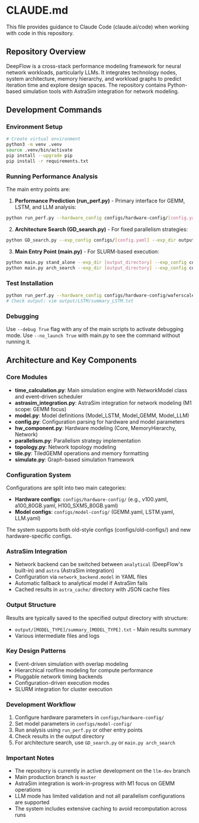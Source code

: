 # CLAUDE.md

This file provides guidance to Claude Code (claude.ai/code) when working with code in this repository.

## Repository Overview

DeepFlow is a cross-stack performance modeling framework for neural network workloads, particularly LLMs. It integrates technology nodes, system architecture, memory hierarchy, and workload graphs to predict iteration time and explore design spaces. The repository contains Python-based simulation tools with AstraSim integration for network modeling.

## Development Commands

### Environment Setup
```bash
# Create virtual environment
python3 -m venv .venv
source .venv/bin/activate
pip install --upgrade pip
pip install -r requirements.txt
```

### Running Performance Analysis
The main entry points are:

1. **Performance Prediction (run_perf.py)** - Primary interface for GEMM, LSTM, and LLM analysis:
```bash
python run_perf.py --hardware_config configs/hardware-config/[config.yaml] --model_config configs/model-config/[GEMM|LSTM|LLM].yaml --output_dir output
```

2. **Architecture Search (GD_search.py)** - For fixed parallelism strategies:
```bash
python GD_search.py --exp_config configs/[config.yaml] --exp_dir output --debug False --index [index] --batch_size [batch] --hidden_dim [lstm_dim] --data_scale [dataset_scaling_factor] --dp [data_parallel_dim] --lp [layer_parallel_dim] --kp_type [0|1] --kp1 [kp1_dim] --kp2 [kp2_dim] --inter_derate [derate_factor] --intra_derate [derate_factor] --kp1_inter [False|True] --kp2_inter [False|True] --dp_inter [False|True] --lp_inter [False|True] --wafer_dim [package_dim]
```

3. **Main Entry Point (main.py)** - For SLURM-based execution:
```bash
python main.py stand_alone --exp_dir [output_directory] --exp_config configs/[config.yaml]
python main.py arch_search --exp_dir [output_directory] --exp_config configs/[config.yaml]
```

### Test Installation
```bash
python run_perf.py --hardware_config configs/hardware-config/waferscale_20v100_80hbm.yaml --model_config configs/model-config/LSTM.yaml --output_dir output
# Check output: vim output/LSTM/summary_LSTM.txt
```

### Debugging
Use `--debug True` flag with any of the main scripts to activate debugging mode.
Use `--no_launch True` with main.py to see the command without running it.

## Architecture and Key Components

### Core Modules
- **time_calculation.py**: Main simulation engine with NetworkModel class and event-driven scheduler
- **astrasim_integration.py**: AstraSim integration for network modeling (M1 scope: GEMM focus)
- **model.py**: Model definitions (Model_LSTM, Model_GEMM, Model_LLM)
- **config.py**: Configuration parsing for hardware and model parameters
- **hw_component.py**: Hardware modeling (Core, MemoryHierarchy, Network)
- **parallelism.py**: Parallelism strategy implementation
- **topology.py**: Network topology modeling
- **tile.py**: TiledGEMM operations and memory formatting
- **simulate.py**: Graph-based simulation framework

### Configuration System
Configurations are split into two main categories:
- **Hardware configs**: `configs/hardware-config/` (e.g., v100.yaml, a100_80GB.yaml, H100_SXM5_80GB.yaml)
- **Model configs**: `configs/model-config/` (GEMM.yaml, LSTM.yaml, LLM.yaml)

The system supports both old-style configs (configs/old-configs/) and new hardware-specific configs.

### AstraSim Integration
- Network backend can be switched between `analytical` (DeepFlow's built-in) and `astra` (AstraSim integration)
- Configuration via `network_backend.model` in YAML files
- Automatic fallback to analytical model if AstraSim fails
- Cached results in `astra_cache/` directory with JSON cache files

### Output Structure
Results are typically saved to the specified output directory with structure:
- `output/[MODEL_TYPE]/summary_[MODEL_TYPE].txt` - Main results summary
- Various intermediate files and logs

### Key Design Patterns
- Event-driven simulation with overlap modeling
- Hierarchical roofline modeling for compute performance
- Pluggable network timing backends
- Configuration-driven execution modes
- SLURM integration for cluster execution

### Development Workflow
1. Configure hardware parameters in `configs/hardware-config/`
2. Set model parameters in `configs/model-config/`
3. Run analysis using `run_perf.py` or other entry points
4. Check results in the output directory
5. For architecture search, use `GD_search.py` or `main.py arch_search`

### Important Notes
- The repository is currently in active development on the `llm-dev` branch
- Main production branch is `master`
- AstraSim integration is work-in-progress with M1 focus on GEMM operations
- LLM mode has limited validation and not all parallelism configurations are supported
- The system includes extensive caching to avoid recomputation across runs